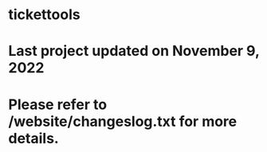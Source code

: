 # tickettools
# Last project updated on November 9, 2022
# Please refer to /website/changeslog.txt for more details.
